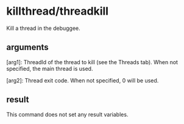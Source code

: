 # killthread/threadkill

Kill a thread in the debuggee.

## arguments

\[arg1\]: ThreadId of the thread to kill (see the Threads tab). When not specified, the main thread is used.

\[arg2\]: Thread exit code. When not specified, 0 will be used.

## result

This command does not set any result variables.
